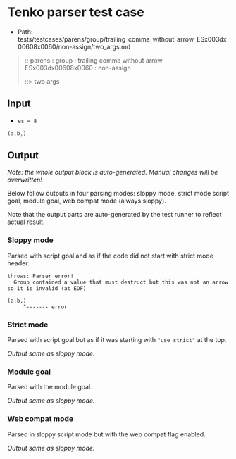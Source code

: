 # Tenko parser test case

- Path: tests/testcases/parens/group/trailing_comma_without_arrow_ESx003dx00608x0060/non-assign/two_args.md

> :: parens : group : trailing comma without arrow ESx003dx00608x0060 : non-assign
>
> ::> two args

## Input

- `es = 8`

`````js
(a,b,)
`````

## Output

_Note: the whole output block is auto-generated. Manual changes will be overwritten!_

Below follow outputs in four parsing modes: sloppy mode, strict mode script goal, module goal, web compat mode (always sloppy).

Note that the output parts are auto-generated by the test runner to reflect actual result.

### Sloppy mode

Parsed with script goal and as if the code did not start with strict mode header.

`````
throws: Parser error!
  Group contained a value that must destruct but this was not an arrow so it is invalid (at EOF)

(a,b,)
     ^------- error
`````

### Strict mode

Parsed with script goal but as if it was starting with `"use strict"` at the top.

_Output same as sloppy mode._

### Module goal

Parsed with the module goal.

_Output same as sloppy mode._

### Web compat mode

Parsed in sloppy script mode but with the web compat flag enabled.

_Output same as sloppy mode._
